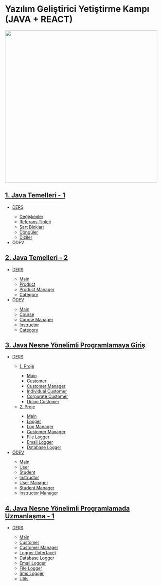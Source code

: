 <h1> Yazılım Geliştirici Yetiştirme Kampı (JAVA + REACT) </h1>

<img src="https://process.fs.teachablecdn.com/ADNupMnWyR7kCWRvm76Laz/resize=width:705/https://www.filepicker.io/api/file/qi4s19xSKCmtaaRUqUFI" width="500px"></img>

<!-- JAVA TEMELLERİ - 1-->
<h2><a href="https://github.com/icanerdogan/JavaReactKamp/tree/master/1%20-%20Java%20Temelleri%201">1. Java Temelleri - 1 </a></h2>
    <ul>
        <li><a href="https://github.com/icanerdogan/JavaReactKamp/tree/master/1%20-%20Java%20Temelleri%201/DERS/Intro/src">DERS</a></li>
            <ul>
                <li><a href="https://github.com/icanerdogan/JavaReactKamp/blob/master/1%20-%20Java%20Temelleri%201/DERS/Intro/src/Main.java">Değişkenler</a> </li>
                <li><a href="https://github.com/icanerdogan/JavaReactKamp/blob/master/1%20-%20Java%20Temelleri%201/DERS/Intro/src/Type.java">Referans Tipleri</a> </li>
                <li><a href="https://github.com/icanerdogan/JavaReactKamp/blob/master/1%20-%20Java%20Temelleri%201/DERS/Intro/src/Conditions.java">Şart Blokları</a> </li>
                <li><a href="https://github.com/icanerdogan/JavaReactKamp/blob/master/1%20-%20Java%20Temelleri%201/DERS/Intro/src/Lists.java">Döngüler</a></li>
                <li><a href="https://github.com/icanerdogan/JavaReactKamp/blob/master/1%20-%20Java%20Temelleri%201/DERS/Intro/src/Lists.java">Diziler</a></li>
            </ul>
        <li>ÖDEV</li>
            <ul>
            </ul>   
    </ul>
<!-- JAVA TEMELLERİ - 2-->
<h2><a href="https://github.com/icanerdogan/JavaReactKamp/tree/master/2%20-%20Java%20Temelleri%202">2. Java Temelleri - 2 </a></h2>
    <ul>
        <li><a href="https://github.com/icanerdogan/JavaReactKamp/tree/master/2%20-%20Java%20Temelleri%202/DERS">DERS</a></li>
            <ul>
                <li><a href="https://github.com/icanerdogan/JavaReactKamp/blob/master/2%20-%20Java%20Temelleri%202/DERS/oopIntro/src/oopIntro/Main.java">Main</a> </li>
                <li><a href="https://github.com/icanerdogan/JavaReactKamp/blob/master/2%20-%20Java%20Temelleri%202/DERS/oopIntro/src/oopIntro/Product.java">Product</a> </li>
                <li><a href="https://github.com/icanerdogan/JavaReactKamp/blob/master/2%20-%20Java%20Temelleri%202/DERS/oopIntro/src/oopIntro/ProductManager.java">Product Manager</a> </li>
                <li><a href="https://github.com/icanerdogan/JavaReactKamp/blob/master/2%20-%20Java%20Temelleri%202/DERS/oopIntro/src/oopIntro/Category.java">Category</a></li>
            </ul>
        <li><a href = "https://github.com/icanerdogan/JavaReactKamp/tree/master/2%20-%20Java%20Temelleri%202/ODEV"> ÖDEV </a></li>
            <ul>
                <li><a href="https://github.com/icanerdogan/JavaReactKamp/blob/master/2%20-%20Java%20Temelleri%202/ODEV/oopIntroTask/src/oopIntroTask/Main.java">Main</a> </li>
                <li><a href="https://github.com/icanerdogan/JavaReactKamp/blob/master/2%20-%20Java%20Temelleri%202/ODEV/oopIntroTask/src/oopIntroTask/Course.java">Course</a> </li>
                <li><a href="https://github.com/icanerdogan/JavaReactKamp/blob/master/2%20-%20Java%20Temelleri%202/ODEV/oopIntroTask/src/oopIntroTask/CourseManager.java">Course Manager</a></li>
                <li><a href="https://github.com/icanerdogan/JavaReactKamp/blob/master/2%20-%20Java%20Temelleri%202/ODEV/oopIntroTask/src/oopIntroTask/Instructor.java">Instructor</a> </li>
                <li><a href="https://github.com/icanerdogan/JavaReactKamp/blob/master/2%20-%20Java%20Temelleri%202/ODEV/oopIntroTask/src/oopIntroTask/Category.java">Category</a></li>
            </ul>   
    </ul>
<!-- JAVA NESNE YÖNELİMLİ PROGRAMLAMA - 3 -->
    <h2><a href="https://github.com/icanerdogan/JavaReactKamp/tree/master/3%20-%20Java%20Nesne%20Yönelimli%20Programlamaya%20Giriş">3. Java Nesne Yönelimli Programlamaya Giriş </a></h2>
    <ul>
        <li><a href="https://github.com/icanerdogan/JavaReactKamp/tree/master/3%20-%20Java%20Nesne%20Yönelimli%20Programlamaya%20Giriş/DERS">DERS</a></li>
    <ul>
        <li><a href="https://github.com/icanerdogan/JavaReactKamp/tree/master/3%20-%20Java%20Nesne%20Yönelimli%20Programlamaya%20Giriş/DERS/inheritance/src/inheritance">1. Proje</a></li>
            <ul>
                <li><a href="https://github.com/icanerdogan/JavaReactKamp/blob/master/3%20-%20Java%20Nesne%20Yönelimli%20Programlamaya%20Giriş/DERS/inheritance/src/inheritance/Main.java">Main</a> </li>
                <li><a href="https://github.com/icanerdogan/JavaReactKamp/blob/master/3%20-%20Java%20Nesne%20Yönelimli%20Programlamaya%20Giriş/DERS/inheritance/src/inheritance/Customer.java">Customer</a> </li>
                <li><a href="https://github.com/icanerdogan/JavaReactKamp/blob/master/3%20-%20Java%20Nesne%20Yönelimli%20Programlamaya%20Giriş/DERS/inheritance/src/inheritance/CustomerManager.java">Customer Manager</a> </li>
                <li><a href="https://github.com/icanerdogan/JavaReactKamp/blob/master/3%20-%20Java%20Nesne%20Yönelimli%20Programlamaya%20Giriş/DERS/inheritance/src/inheritance/IndividualCustomer.java">Individual Customer</a></li>
                <li><a href="https://github.com/icanerdogan/JavaReactKamp/blob/master/3%20-%20Java%20Nesne%20Yönelimli%20Programlamaya%20Giriş/DERS/inheritance/src/inheritance/CorporateCustomer.java">Corporate Customer</a> </li>
                <li><a href="https://github.com/icanerdogan/JavaReactKamp/blob/master/3%20-%20Java%20Nesne%20Yönelimli%20Programlamaya%20Giriş/DERS/inheritance/src/inheritance/UnionCustomer.java">Union Customer</a></li>
            </ul>
        <li><a href="https://github.com/icanerdogan/JavaReactKamp/tree/master/3%20-%20Java%20Nesne%20Yönelimli%20Programlamaya%20Giriş/DERS/inheritance2/src/inheritance2"> 2. Proje </a></li>
            <ul>
                <li><a href="https://github.com/icanerdogan/JavaReactKamp/blob/master/3%20-%20Java%20Nesne%20Yönelimli%20Programlamaya%20Giriş/DERS/inheritance2/src/inheritance2/Main.java">Main</a> </li>
                <li><a href="https://github.com/icanerdogan/JavaReactKamp/blob/master/3%20-%20Java%20Nesne%20Yönelimli%20Programlamaya%20Giriş/DERS/inheritance2/src/inheritance2/Logger.java">Logger</a> </li>
                <li><a href="https://github.com/icanerdogan/JavaReactKamp/blob/master/3%20-%20Java%20Nesne%20Yönelimli%20Programlamaya%20Giriş/DERS/inheritance2/src/inheritance2/LogManager.java">Log Manager</a> </li>
                <li><a href="https://github.com/icanerdogan/JavaReactKamp/blob/master/3%20-%20Java%20Nesne%20Yönelimli%20Programlamaya%20Giriş/DERS/inheritance2/src/inheritance2/CustomerManager.java">Customer Manager</a> </li>
                <li><a href="https://github.com/icanerdogan/JavaReactKamp/blob/master/3%20-%20Java%20Nesne%20Yönelimli%20Programlamaya%20Giriş/DERS/inheritance2/src/inheritance2/FileLogger.java">File Logger</a></li>
                <li><a href="https://github.com/icanerdogan/JavaReactKamp/blob/master/3%20-%20Java%20Nesne%20Yönelimli%20Programlamaya%20Giriş/DERS/inheritance2/src/inheritance2/EmailLogger.java">Email Logger</a> </li>
                <li><a href="https://github.com/icanerdogan/JavaReactKamp/blob/master/3%20-%20Java%20Nesne%20Yönelimli%20Programlamaya%20Giriş/DERS/inheritance2/src/inheritance2/DatabaseLogger.java">Database Logger</a></li>
            </ul>
    </ul>      
        <li><a href = "https://github.com/icanerdogan/JavaReactKamp/tree/master/3%20-%20Java%20Nesne%20Yönelimli%20Programlamaya%20Giriş/ODEV"> ÖDEV </a></li>
            <ul>
                <li><a href="https://github.com/icanerdogan/JavaReactKamp/blob/master/3%20-%20Java%20Nesne%20Yönelimli%20Programlamaya%20Giriş/ODEV/day3Task/src/day3Task/Main.java">Main</a> </li>
                <li><a href="https://github.com/icanerdogan/JavaReactKamp/blob/master/3%20-%20Java%20Nesne%20Yönelimli%20Programlamaya%20Giriş/ODEV/day3Task/src/day3Task/User.java">User</a> </li>
                <li><a href="https://github.com/icanerdogan/JavaReactKamp/blob/master/3%20-%20Java%20Nesne%20Yönelimli%20Programlamaya%20Giriş/ODEV/day3Task/src/day3Task/Student.java">Student</a></li>
                <li><a href="https://github.com/icanerdogan/JavaReactKamp/blob/master/3%20-%20Java%20Nesne%20Yönelimli%20Programlamaya%20Giriş/ODEV/day3Task/src/day3Task/Instructor.java">Instructor</a> </li>
                <li><a href="https://github.com/icanerdogan/JavaReactKamp/blob/master/3%20-%20Java%20Nesne%20Yönelimli%20Programlamaya%20Giriş/ODEV/day3Task/src/day3Task/UserManager.java">User Manager</a></li>
                <li><a href="https://github.com/icanerdogan/JavaReactKamp/blob/master/3%20-%20Java%20Nesne%20Yönelimli%20Programlamaya%20Giriş/ODEV/day3Task/src/day3Task/StudentManager.java">Student Manager</a></li>
                <li><a href="https://github.com/icanerdogan/JavaReactKamp/blob/master/3%20-%20Java%20Nesne%20Yönelimli%20Programlamaya%20Giriş/ODEV/day3Task/src/day3Task/InstructorManager.java">Instructor Manager</a></li>
            </ul>   
    </ul>
<!-- JAVA NESNE PROGRAMLAMA UZMANLAŞMA - 4-->  
<h2><a href="https://github.com/icanerdogan/JavaReactKamp/tree/master/2%20-%20Java%20Temelleri%202">4. Java Nesne Yönelimli Programlamada Uzmanlaşma - 1</a></h2>
    <ul>
        <li><a href="https://github.com/icanerdogan/JavaReactKamp/tree/master/4%20-%20Java%20Nesne%20Yönelimli%20Programlamada%20Uzmanlaşma%201/DERS">DERS</a></li>
            <ul>
                <li><a href="https://github.com/icanerdogan/JavaReactKamp/blob/master/4%20-%20Java%20Nesne%20Yönelimli%20Programlamada%20Uzmanlaşma%201/DERS/interfaces/src/interfaces/Main.java">Main</a> </li>
                <li><a href="https://github.com/icanerdogan/JavaReactKamp/blob/master/4%20-%20Java%20Nesne%20Yönelimli%20Programlamada%20Uzmanlaşma%201/DERS/interfaces/src/interfaces/Customer.java">Customer</a> </li>
                <li><a href="https://github.com/icanerdogan/JavaReactKamp/blob/master/4%20-%20Java%20Nesne%20Yönelimli%20Programlamada%20Uzmanlaşma%201/DERS/interfaces/src/interfaces/CustomerManager.java">Customer Manager</a> </li>
                <li><a href="https://github.com/icanerdogan/JavaReactKamp/blob/master/4%20-%20Java%20Nesne%20Yönelimli%20Programlamada%20Uzmanlaşma%201/DERS/interfaces/src/interfaces/Logger.java">Logger (Interface)</a></li>
                <li><a href="https://github.com/icanerdogan/JavaReactKamp/blob/master/4%20-%20Java%20Nesne%20Yönelimli%20Programlamada%20Uzmanlaşma%201/DERS/interfaces/src/interfaces/DatabaseLogger.java">Database Logger</a> </li>
                <li><a href="https://github.com/icanerdogan/JavaReactKamp/blob/master/4%20-%20Java%20Nesne%20Yönelimli%20Programlamada%20Uzmanlaşma%201/DERS/interfaces/src/interfaces/EmailLogger.java">Email Logger</a> </li>
                <li><a href="https://github.com/icanerdogan/JavaReactKamp/blob/master/4%20-%20Java%20Nesne%20Yönelimli%20Programlamada%20Uzmanlaşma%201/DERS/interfaces/src/interfaces/FileLogger.java">File Logger</a> </li>
                <li><a href="https://github.com/icanerdogan/JavaReactKamp/blob/master/4%20-%20Java%20Nesne%20Yönelimli%20Programlamada%20Uzmanlaşma%201/DERS/interfaces/src/interfaces/SmsLogger.java">Sms Logger</a></li>
                <li><a href="https://github.com/icanerdogan/JavaReactKamp/blob/master/4%20-%20Java%20Nesne%20Yönelimli%20Programlamada%20Uzmanlaşma%201/DERS/interfaces/src/interfaces/Utils.java">Utils</a></li>
            </ul>
    </ul>
    


